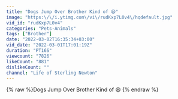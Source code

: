 ```yaml
---
title: "Dogs Jump Over Brother Kind of 😆"
image: "https:\/\/i.ytimg.com\/vi\/rudKxp7L0v4\/hqdefault.jpg"
vid_id: "rudKxp7L0v4"
categories: "Pets-Animals"
tags: ["Brother"]
date: "2022-03-02T16:35:34+03:00"
vid_date: "2022-03-01T17:01:19Z"
duration: "PT16S"
viewcount: "7826"
likeCount: "881"
dislikeCount: ""
channel: "Life of Sterling Newton"
---
```

{% raw %}Dogs Jump Over Brother Kind of 😆 {% endraw %}
